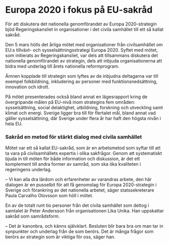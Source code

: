 # Europa 2020 i fokus på EU-sakråd

För att diskutera det nationella genomförandet av Europa 2020\-strategin bjöd Regeringskansliet in organisationer i det civila samhället till ett så kallat sakråd.


Den 5 mars hölls det årliga mötet med organisationer från civilsamhället om EU:s tillväxt\- och sysselsättningsstrategi Europa 2020\. Syftet med mötet, som initierats av Regeringskansliet, var dels att tillsammans diskutera det nationella genomförandet av strategin, dels att inbjuda organisationerna att bidra med underlag till årets nationella reformprogram.

Ämnen kopplade till strategin som lyftes av de inbjudna deltagarna var till exempel folkbildning, inkludering av personer med funktionsnedsättning, innovation och idrott.

På mötet presenterades också bland annat en lägesrapport kring de övergripande målen på EU\-nivå inom strategins fem områden: sysselsättning, social delaktighet, utbildning, forskning och utveckling samt klimat och energi. Sverige ligger bra till för flertalet mål, bland annat vad gäller sysselsättning, där Sverige under flera år har haft den högsta nivån i hela EU.

### Sakråd en metod för stärkt dialog med civila samhället

Mötet var ett så kallat EU\-sakråd, som är en arbetsmetod som syftar till att ta vara på civilsamhällets expertis i olika sakfrågor. Genom att systematiskt bjuda in till möten för både information och diskussion, är det ett komplement till andra former av samråd, som ska öka kvaliteten i regeringens underlag.

– Vi kan alla dra lärdom och erfarenheter av varandras arbete, den här dialogen är en pusselbit för att få genomslag för Europa 2020\-strategin i Sverige och förankring av det nationella arbetet, säger statssekreterare Paula Carvalho Olovsson som höll i mötet.

En av de totalt runt tio personer från det civila samhället som deltog i samtalet är Peter Andersson från organisationen Lika Unika. Han uppskattar sakråd som samrådsform.

– Det är kanonbra, och känns självklart. Besluten blir bara bra om man tar in synpunkter och underlag från de som berörs. Det är många frågor som berörs av strategin som är viktiga för oss, säger han.
